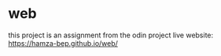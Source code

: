 # web
this project is an assignment from the odin project
live website: https://hamza-bep.github.io/web/
